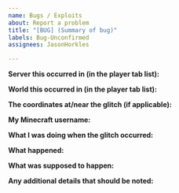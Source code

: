 ```yaml
---
name: Bugs / Exploits
about: Report a problem
title: "[BUG] (Summary of bug)"
labels: Bug-Unconfirmed
assignees: JasonHorkles

---
```


**Server this occurred in (in the player tab list):**
<!--- Write your answer on this line --->

**World this occurred in (in the player tab list):**


**The coordinates at/near the glitch (if applicable):**


**My Minecraft username:**


**What I was doing when the glitch occurred:**


**What happened:**


**What was supposed to happen:**


**Any additional details that should be noted:**
